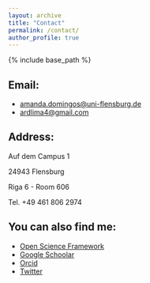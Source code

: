 ```yaml
---
layout: archive
title: "Contact"
permalink: /contact/
author_profile: true
---
```


{% include base_path %}

## Email:
  * amanda.domingos@uni-flensburg.de
  * ardlima4@gmail.com

## Address:
   Auf dem Campus 1
   
   24943 Flensburg
   
   Riga 6 - Room  606
   
   Tel. +49 461 806 2974

## You can also find me:

* [Open Science Framework](https://osf.io/pdx9m/)
* [Google Schoolar](https://scholar.google.com/citations?user=jrHuCc8AAAAJ&hl=pt-BR)
* [Orcid](https://orcid.org/0000-0002-2900-5337)
* [Twitter](https://twitter.com/adadomingos) 
